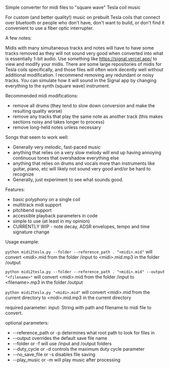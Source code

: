 Simple converter for midi files to "square wave" Tesla coil music

For custom (and better quality!) music on prebuilt Tesla coils that connect over bluetooth or people who don't have, don't want to build, or don't find it convenient to use a fiber optic interrupter. 

A few notes:

Midis with many simultaneous tracks and notes will have to have some tracks removed as they will not sound very good when converted into what is essentially 1-bit audio. Use something like https://signal.vercel.app/ to view and modify your midis. There are some large repositories of midis for Tesla coils specifically, and those files will often work decently well without additional modification. I recommend removing any redundant or noisy tracks. You can simulate how it will sound in the Signal app by changing everything to the synth (square wave) instrument.

Recommended midi modifications:
- remove all drums (they tend to slow down conversion and make the resulting quality worse)
- remove any tracks that play the same note as another track (this makes sections noisy and takes longer to process)
- remove long-held notes unless necessary

Songs that seem to work well:
- Generally very melodic, fast-paced music
- anything that relies on a very slow melody will end up having annoying continuous tones that overshadow everything else
- anything that relies on drums and vocals more than instruments like guitar, piano, etc will likely not sound very good and/or be hard to recognize
- Generally, just experiment to see what sounds good.


Features:
- basic polyphony on a single coil
- multitrack midi support
- pitchbend support
- accessible playback parameters in code
- simple to use (at least in my opinion)
- CURRENTLY WIP - note decay, ADSR envelopes, tempo and time signature change

Usage example:

`python midi2tesla.py --folder --reference_path . "<midi>.mid"` will convert \<midi\>.mid from the folder /input to \<midi\>.mid.mp3 in the folder /output


`python midi2tesla.py --folder --reference_path . "<midi>.mid" --output "<filename>"` will convert \<midi\>.mid from the folder /input to \<filename\>.mp3 in the folder /output


`python midi2tesla.py "<midi>.mid"` will convert \<midi\>.mid from the current directory to <midi\>.mid.mp3 in the current directory



required parameter: input: String with path and filename to midi file to convert.

optional parameters:
- --reference_path or -p determines what root path to look for files in
- --output overrides the default save file name
- --folder or -f will use /input and /output folders
- --duty_cycle or -d controls the maximum duty cycle parameter
- --no_save_file or -s disables file saving
- --play_music or -m will play music after processing


